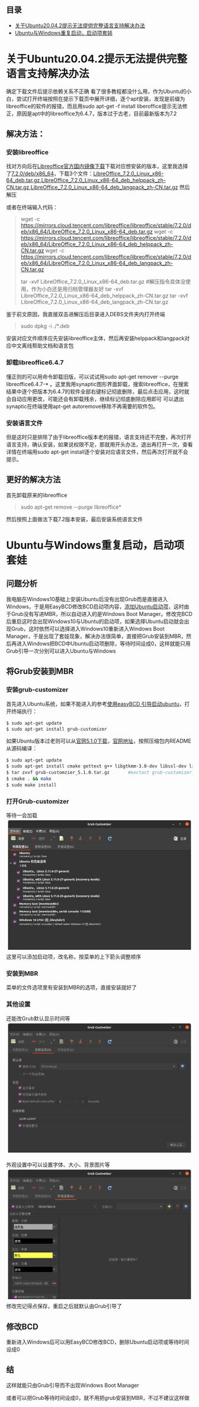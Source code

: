 ## 目录

<!-- TOC depthFrom:2 -->

- [关于Ubuntu20.04.2提示无法提供完整语言支持解决办法](#关于Ubuntu20.04.2提示无法提供完整语言支持解决办法)
- [Ubuntu与Windows重复启动，启动项套娃](#Ubuntu与Windows重复启动，启动项套娃)

<!-- /TOC -->


# 关于Ubuntu20.04.2提示无法提供完整语言支持解决办法

确定下载文件后提示依赖关系不正确
看了很多教程都没什么用，作为Ubuntu的小白，尝试打开终端按照在提示下载页中展开详细，逐个apt安装，发现是前缀为libreoffice的软件的报错，而且用sudo apt-get -f install liberoffice提示无法修正，原因是apt中的libreoffice为6.4.7，版本过于古老，目前最新版本为7.2


## 解决方法：

### 安装libreoffice

找对方向后在[Libreoffice官方国内镜像下载](https://mirrors.cloud.tencent.com/libreoffice/libreoffice/stable/)下载对应想安装的版本，这里我选择了[7.2.0/deb/x86_64](https://mirrors.cloud.tencent.com/libreoffice/libreoffice/stable/7.2.0/deb/x86_64/)，下载3个文件：[LibreOffice_7.2.0_Linux_x86-64_deb.tar.gz](https://mirrors.cloud.tencent.com/libreoffice/libreoffice/stable/7.2.0/deb/x86_64/LibreOffice_7.2.0_Linux_x86-64_deb.tar.gz),[LibreOffice_7.2.0_Linux_x86-64_deb_helppack_zh-CN.tar.gz](https://mirrors.cloud.tencent.com/libreoffice/libreoffice/stable/7.2.0/deb/x86_64/LibreOffice_7.2.0_Linux_x86-64_deb_helppack_zh-CN.tar.gz),[LibreOffice_7.2.0_Linux_x86-64_deb_langpack_zh-CN.tar.gz](https://mirrors.cloud.tencent.com/libreoffice/libreoffice/stable/7.2.0/deb/x86_64/LibreOffice_7.2.0_Linux_x86-64_deb_langpack_zh-CN.tar.gz)
然后解压

或者在终端输入代码：

> wget -c https://mirrors.cloud.tencent.com/libreoffice/libreoffice/stable/7.2.0/deb/x86_64/LibreOffice_7.2.0_Linux_x86-64_deb.tar.gz
> wget -c https://mirrors.cloud.tencent.com/libreoffice/libreoffice/stable/7.2.0/deb/x86_64/LibreOffice_7.2.0_Linux_x86-64_deb_helppack_zh-CN.tar.gz
> wget -c https://mirrors.cloud.tencent.com/libreoffice/libreoffice/stable/7.2.0/deb/x86_64/LibreOffice_7.2.0_Linux_x86-64_deb_langpack_zh-CN.tar.gz
>
> tar -xvf  LibreOffice_7.2.0_Linux_x86-64_deb.tar.gz  #解压指令具体没使用，作为小白还是用归档管理器友好
> tar -xvf LibreOffice_7.2.0_Linux_x86-64_deb_helppack_zh-CN.tar.gz
> tar -xvf LibreOffice_7.2.0_Linux_x86-64_deb_langpack_zh-CN.tar.gz 

鉴于前文原因，我直接双击进解压后目录进入DEBS文件夹内打开终端
> sudo dpkg -i ./*.deb

安装对应文件顺序应先安装libreoffice主体，然后再安装helppack和langpack对应中文离线帮助文档和语言包

### 卸载libreoffice6.4.7

懂正则的可以用命令卸载旧版，可以试试用sudo apt-get remover --purge libreoffice6.4.7-* 。这里我用synaptic图形界面卸载，搜索libreoffice，在搜索结果中逐个把版本为6.4.7的软件全部右键标记彻底删除，最后点击应用，这时就会自动应用更改，可能还会有卸载残余，继续标记彻底删除应用即可
可以退出synaptic在终端使用apt-get autoremove移除不再需要的软件包。

### 安装语言文件

但是这时只是排除了由于libreoffice版本老的报错，语言支持还不完整，再次打开语言支持，确认安装，如果说权限不足，那就用开头办法，退出再打开一次，查看详情在终端用sudo apt-get install逐个安装对应语言文件，然后再次打开就不会提示。

## 更好的解决方法

首先卸载原来的libreoffice

> sudo apt-get remove --purge libreoffice*

然后按照上面做法下载7.2版本安装，最后安装系统语言文件



# Ubuntu与Windows重复启动，启动项套娃
## 问题分析
我电脑在Windows10基础上安装Ubuntu后没有出现Grub而是直接进入Windows，于是用EasyBCD修改BCD启动项内容，[添加Ubuntu启动项](https://jingyan.baidu.com/article/da1091fb7dc94b027849d62b.html)，这时由于Grub没有写进MBR，所以自动进入的是Windows Boot Manager。修改完BCD后重启这时会出现Windows10与Ubuntu的启动项，如果选择Ubuntu启动就会出现Grub，这时依然可以选择进入Windows10重新进入Windows Boot Manager，于是出现了套娃现象，解决办法很简单，直接把Grub安装到MBR，然后再进入Windows把BCD中Ubuntu启动项删除，等待时间设成0，这样就能只用Grub引导一次分别可以进入Ubuntu与Windows

## 将Grub安装到MBR
### 安装grub-customizer
首先进入Ubuntu系统，如果不能进入的参考[使用easyBCD 引导启动ubuntu](https://jingyan.baidu.com/article/da1091fb7dc94b027849d62b.html)，打开终端执行：
```shell
$ sudo apt-get update
$ sudo apt-get install grub-customizer
```

如果Ubuntu版本过老则可以从[官网5.1.0下载](https://launchpad.net/grub-customizer/5.1/5.1.0/+download/grub-customizer_5.1.0.tar.gz)，[官网地址](https://launchpad.net/grub-customizer/)，按照压缩包内README从源码编译：

```bash
$ sudo apt-get update
$ sudo apt-get install cmake gettext g++ libgtkmm-3.0-dev libssl-dev libarchive-dev
$ tar zxvf grub-customzier_5.1.0.tar.gz       #exctact grub-customizer_5.1.0.tar.gz
$ cmake . && make
$ sudo make install
```
### 打开Grub-customizer
等待一会加载
![](img/1.png)
这里可以添加启动项，改名称，按菜单的上下箭头调整顺序

### 安装到MBR
菜单的文件选项里有安装到MBR的选项，直接安装就好了

### 其他设置
还能改Grub默认显示时间等
![](img/2.png)

外观设置中可以设置字体、大小、背景图片等
![](img/3.png)
修改完记得点保存，重启之后就默认由Grub引导了

## 修改BCD
重新进入Windows后可以用EasyBCD修改BCD，删除Ubuntu启动项或等待时间设成0

## 结
这样就能只由Grub引导而不出现Windows Boot Manager

或者可以把Grub等待时间设成0，就不用把grub安装到MBR，不过不建议这样做
